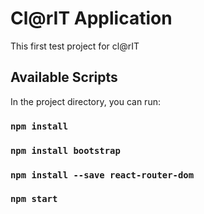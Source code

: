 # Cl@rIT Application

This first test project for cl@rIT

## Available Scripts

In the project directory, you can run:
### `npm install`

### `npm install bootstrap`

### `npm install --save react-router-dom`

### `npm start`